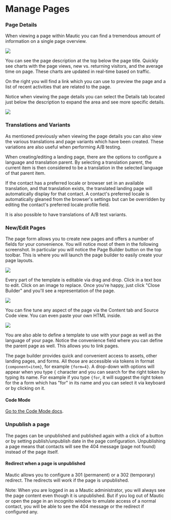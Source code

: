 # Manage Pages

### Page Details

When viewing a page within Mautic you can find a tremendous amount of information on a single page overview.

![](/pages/media/landing-page-overview.jpg)

You can see the page description at the top below the page title. Quickly see charts with the page views, new vs. returning visitors, and the average time on page. These charts are updated in real-time based on traffic.

On the right you will find a link which you can use to preview the page and a list of recent activities that are related to the page.

Notice when viewing the page details you can select the Details tab located just below the description to expand the area and see more specific details.

![](/pages/media/page-details.gif)

### Translations and Variants

As mentioned previously when viewing the page details you can also view the various translations and page variants which have been created. These variations are also useful when performing A/B testing.

When creating/editing a landing page, there are the options to configure a language and translation parent. By selecting a translation parent, the current item is then considered to be a translation in the selected language of that parent item. 

If the contact has a preferred locale or browser set in an available translation, and that translation exists, the translated landing page will automatically display for that contact. A contact's preferred locale is automatically gleaned from the browser's settings but can be overridden by editing the contact's preferred locale profile field.

It is also possible to have translations of A/B test variants.

### New/Edit Pages

The page form allows you to create new pages and offers a number of fields for your convenience. You will notice most of them in the following screenshot.  In particular you will notice the Page Builder button on the top toolbar. This is where you will launch the page builder to easily create your page layouts.

![](/pages/media/landingpage-1.jpg)

Every part of the template is editable via drag and drop.  Click in a text box to edit.  Click on an image to replace.  Once you're happy, just click "Close Builder" and you'll see a representation of the page.

![](/pages/media/landingpage-2.jpg)

You can fine tune any aspect of the page via the Content tab and Source Code view.  You can even paste your own HTML inside.

![](/pages/media/landingpage-3.jpg)

You are also able to define a template to use with your page as well as the language of your page. Notice the convenience field where you can define the parent page as well. This allows you to link pages.

The page builder provides quick and convenient access to assets, other landing pages, and forms. All those are accessible via tokens in format `{component=item}`, for example `{form=4}`. A drop-down with options will appear when you type `{` character and you can search for the right token by typing its name. For example if you type `{for`, it will suggest the right token for the a form which has "for" in its name and you can select it via keyboard or by clicking on it.

#### Code Mode

[Go to the Code Mode docs](./../themes/code_mode.html).

### Unpublish a page

The pages can be unpublished and published again with a click of a button or by setting publish/unpublish date in the page configuration. Unpublishing a page means that contacts will see the 404 message (page not found) instead of the page itself.

#### Redirect when a page is unpublished

Mautic allows you to configure a 301 (permanent) or a 302 (temporary) redirect. The redirects will work if the page is unpublished.

Note: When you are logged in as a Mautic administrator, you will always see the page content even though it is unpublished. But if you log out of Mautic or open the page in an incognito window to emulate access of a normal contact, you will be able to see the 404 message or the redirect if configured any.

